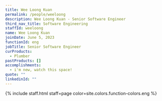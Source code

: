 ```yaml
---
title: Wee Loong Kuan
permalink: /people/weeloong
description: Wee Loong Kuan - Senior Software Engineer
third_nav_title: Software Engineering
staffId: weeloong
name: Wee Loong Kuan
joinDate: June 5, 2023
functionId: eng
jobTitle: Senior Software Engineer
curProducts:
  - Plumber
pastProducts: []
accomplishments:
  - i'm new, watch this space!
quote: ""
linkedinId: ""
---
```


{% include staff.html staff=page color=site.colors.function-colors.eng %}
